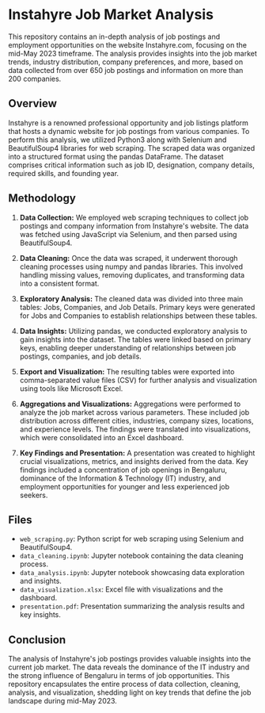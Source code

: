 # Instahyre Job Market Analysis

This repository contains an in-depth analysis of job postings and employment opportunities on the website Instahyre.com, focusing on the mid-May 2023 timeframe. The analysis provides insights into the job market trends, industry distribution, company preferences, and more, based on data collected from over 650 job postings and information on more than 200 companies.

## Overview

Instahyre is a renowned professional opportunity and job listings platform that hosts a dynamic website for job postings from various companies. To perform this analysis, we utilized Python3 along with Selenium and BeautifulSoup4 libraries for web scraping. The scraped data was organized into a structured format using the pandas DataFrame. The dataset comprises critical information such as job ID, designation, company details, required skills, and founding year.

## Methodology

1. **Data Collection:** We employed web scraping techniques to collect job postings and company information from Instahyre's website. The data was fetched using JavaScript via Selenium, and then parsed using BeautifulSoup4.

2. **Data Cleaning:** Once the data was scraped, it underwent thorough cleaning processes using numpy and pandas libraries. This involved handling missing values, removing duplicates, and transforming data into a consistent format.

3. **Exploratory Analysis:** The cleaned data was divided into three main tables: Jobs, Companies, and Job Details. Primary keys were generated for Jobs and Companies to establish relationships between these tables.

4. **Data Insights:** Utilizing pandas, we conducted exploratory analysis to gain insights into the dataset. The tables were linked based on primary keys, enabling deeper understanding of relationships between job postings, companies, and job details.

5. **Export and Visualization:** The resulting tables were exported into comma-separated value files (CSV) for further analysis and visualization using tools like Microsoft Excel.

6. **Aggregations and Visualizations:** Aggregations were performed to analyze the job market across various parameters. These included job distribution across different cities, industries, company sizes, locations, and experience levels. The findings were translated into visualizations, which were consolidated into an Excel dashboard.

7. **Key Findings and Presentation:** A presentation was created to highlight crucial visualizations, metrics, and insights derived from the data. Key findings included a concentration of job openings in Bengaluru, dominance of the Information & Technology (IT) industry, and employment opportunities for younger and less experienced job seekers.

## Files

- `web_scraping.py`: Python script for web scraping using Selenium and BeautifulSoup4.
- `data_cleaning.ipynb`: Jupyter notebook containing the data cleaning process.
- `data_analysis.ipynb`: Jupyter notebook showcasing data exploration and insights.
- `data_visualization.xlsx`: Excel file with visualizations and the dashboard.
- `presentation.pdf`: Presentation summarizing the analysis results and key insights.

## Conclusion

The analysis of Instahyre's job postings provides valuable insights into the current job market. The data reveals the dominance of the IT industry and the strong influence of Bengaluru in terms of job opportunities. This repository encapsulates the entire process of data collection, cleaning, analysis, and visualization, shedding light on key trends that define the job landscape during mid-May 2023.
